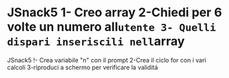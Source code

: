 JSnack5
1- Creo array 
2-Chiedi per 6 volte un numero all`utente
3- Quelli dispari inseriscili nell`array
===============

JSnack5
!- Crea variabile "n" con il prompt 
2-Crea il ciclo for con i vari calcoli
3-riproduci a schermo per verificare la validitá